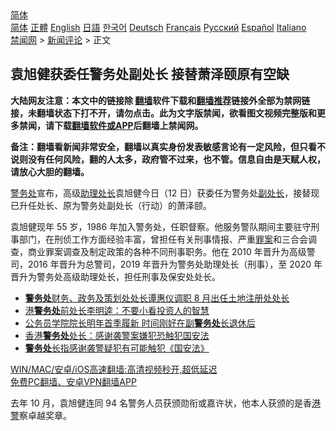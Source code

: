  <!-- 面包屑导航 --> <div class="breadcrumb"><!-- GTranslate: https://gtranslate.io/ -->  <div class="switcher notranslate">  <div class="selected">  <a href="#" onclick="return false;"> 简体</a>  </div>  <div class="option">  <a href="https://www.bannedbook.org" onclick="doGTranslate('zh-CN|zh-CN');jQuery('div.switcher div.selected a').html(jQuery(this).html());return false;" title="简体中文" class="nturl selected"> 简体</a>  <a href="https://www.bannedbook.org/zh-tw/" onclick="doGTranslate('zh-CN|zh-TW');jQuery('div.switcher div.selected a').html(jQuery(this).html());return false;" title="繁體中文" class="nturl"> 正體</a>  <a href="https://www.bannedbook.org/en/" onclick="doGTranslate('zh-CN|en');jQuery('div.switcher div.selected a').html(jQuery(this).html());return false;" title="English" class="nturl"> English</a>  <a href="https://www.bannedbook.org/ja/" onclick="doGTranslate('zh-CN|ja');jQuery('div.switcher div.selected a').html(jQuery(this).html());return false;" title="日本語" class="nturl"> 日語</a>  <a href="https://www.bannedbook.org/ko/" onclick="doGTranslate('zh-CN|ko');jQuery('div.switcher div.selected a').html(jQuery(this).html());return false;" title="한국어" class="nturl"> 한국어</a>  <a href="https://www.bannedbook.org/de/" onclick="doGTranslate('zh-CN|de');jQuery('div.switcher div.selected a').html(jQuery(this).html());return false;" title="Deutsch" class="nturl"> Deutsch</a>  <a href="https://www.bannedbook.org/fr/" onclick="doGTranslate('zh-CN|fr');jQuery('div.switcher div.selected a').html(jQuery(this).html());return false;" title="Français" class="nturl"> Français</a>  <a href="https://www.bannedbook.org/ru/" onclick="doGTranslate('zh-CN|ru');jQuery('div.switcher div.selected a').html(jQuery(this).html());return false;" title="Русский" class="nturl"> Русский</a>  <a href="https://www.bannedbook.org/es/" onclick="doGTranslate('zh-CN|es');jQuery('div.switcher div.selected a').html(jQuery(this).html());return false;" title="Español" class="nturl"> Español</a>  <a href="https://www.bannedbook.org/it/" onclick="doGTranslate('zh-CN|it');jQuery('div.switcher div.selected a').html(jQuery(this).html());return false;" title="Italiano" class="nturl"> Italiano</a>  </div>  </div>      <div class='breadcrumb-sub'><!-- Breadcrumb NavXT 6.3.0 --> <a href="https://www.bannedbook.org/" class="home">禁闻网</a> &gt; <a href="https://www.bannedbook.org/bnews/comments/" class="category">新闻评论</a> &gt; 正文</div></div><h2>袁旭健获委任警务处副处长 接替萧泽颐原有空缺</h2> <p class="notice"><b>大陆网友注意：本文中的链接除 <a href="https://github.com/bannedbook/fanqiang" >翻墙</a>软件下载和<a href="https://github.com/killgcd/justmysocks/blob/master/README.md">翻墙推荐</a>链接外全部为禁网链接，未翻墙状态下打不开，请勿点击。此为文字版禁闻，欲看图文视频完整版和更多禁闻，请下载<a href="https://github.com/bannedbook/fanqiang">翻墙软件或APP</a>后翻墙上禁闻网。</p><p>备注：翻墙看新闻非常安全，翻墙以真实身份发表敏感言论有一定风险，但只看不说则没有任何风险，翻的人太多，政府管不过来，也不管。信息自由是天赋人权，请放心大胆的翻墙。</b></p>  <div class="entry">  <p><a href="https://www.bannedbook.org/bnews/tag/%E8%AD%A6%E5%8A%A1%E5%A4%84/" class="st_tag internal_tag" rel="tag" title="标签 警务处 下的日志">警务处</a>宣布，高级<a href="https://www.bannedbook.org/bnews/tag/%E5%8A%A9%E7%90%86/" class="st_tag internal_tag" rel="tag" title="标签 助理 下的日志">助理</a><a href="https://www.bannedbook.org/bnews/tag/%E5%A4%84%E9%95%BF/" class="st_tag internal_tag" rel="tag" title="标签 处长 下的日志">处长</a>袁旭健今日（12 日）获委任为警务处<a href="https://www.bannedbook.org/bnews/tag/%E5%89%AF%E5%A4%84%E9%95%BF/" class="st_tag internal_tag" rel="tag" title="标签 副处长 下的日志">副处长</a>，接替现已升任处长、原为警务处副处长（行动）的萧泽颐。</p> <p>袁旭健现年 55 岁，1986 年加入警务处，任职督察。他服务警队期间主要驻守刑事部门，在刑侦工作方面经验丰富，曾担任有关刑事情报、严重<a href="https://www.bannedbook.org/bnews/tag/%E7%BD%AA%E6%A1%88/" class="st_tag internal_tag" rel="tag" title="标签 罪案 下的日志">罪案</a>和三合会调查，商业罪案调查及制定政策的各种不同刑事职务。他在 2010 年晋升为高级警司，2016 年晋升为总警司，2019 年晋升为警务处助理处长（刑事），至 2020 年晋升为警务处高级助理处长，担任刑事及保安处处长。</p>  <ul class='op-related-articles' title='相关阅读'> <li><a href='https://www.bannedbook.org/bnews/comments/20210727/1595187.html' target='_blank'><b>警务处</b>财务、政务及策划处处长谭惠仪调职 8 月出任土地注册处处长</a></li> <li><a href='https://www.bannedbook.org/bnews/baitai/20210725/1594005.html' target='_blank'>港<b>警务处</b>前处长李明逵：不要小看投资人的智慧</a></li> <li><a href='https://www.bannedbook.org/bnews/comments/20210723/1592879.html' target='_blank'>公务员学院院长明年首季履新 时间刚好在副<b>警务处</b>长退休后</a></li> <li><a href='https://www.bannedbook.org/bnews/baitai/20210719/1590109.html' target='_blank'>香港<b>警务处</b>处长：感谢袭警案嫌犯恐触犯国安法</a></li> <li><a href='https://www.bannedbook.org/bnews/headline/20210718/1589657.html' target='_blank'><b>警务处</b>长指感谢袭警疑犯有可能触犯《国安法》</a></li> </ul> <p class="texttj"> <a href="https://github.com/bannedbook/fanqiang/wiki/V2ray%E6%9C%BA%E5%9C%BA" target="_blank">WIN/MAC/安卓/iOS高速翻墙:高清视频秒开,超低延迟</a><br/> <a href="https://github.com/bannedbook/fanqiang/wiki/%E7%A6%81%E9%97%BB%E7%BD%91%E5%AE%89%E5%8D%93%E7%BF%BB%E5%A2%99%E6%96%B0%E9%97%BBAPP" target="_blank">免费PC翻墙、安卓VPN翻墙APP</a></p><p>去年 10 月，袁旭健连同 94 名警务人员获颁勋衔或嘉许状，他本人获颁的是香<a href="https://www.bannedbook.org/bnews/tag/%E6%B8%AF%E8%AD%A6/" class="st_tag internal_tag" rel="tag" title="标签 港警 下的日志">港警</a>察卓越奖章。</p> <a name='sharetosocial'></a>  <div style="margin-bottom:5px;padding-bottom:5px;clear:both"> <div id="archive-pix-1" class="banner-ads"> <!-- AuctionX Display platform tag START --> <div id="26318x728x90x621x_ADSLOT2" clicktrack="%%CLICK_URL_ESC%%"></div> <!-- AuctionX Display platform tag END --> </div> <div id="archive-pix-2" class="banner-ads"> <!-- AuctionX Display platform tag START --> <div id="26315x300x250x621x_ADSLOT2" clicktrack="%%CLICK_URL_ESC%%"></div> <!-- AuctionX Display platform tag END --> </div> </div>  <div id="archive-pix-1" class="banner-ads"> <!-- AuctionX Display platform tag START --> <div id="26318x728x90x621x_ADSLOT3" clicktrack="%%CLICK_URL_ESC%%"></div> <!-- AuctionX Display platform tag END --> </div> </div><!--END ENTRY--> 